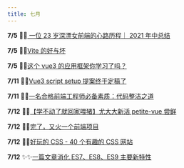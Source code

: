 ```yaml
---
title: 七月
---
```


**7/5** 👏👏[ 一位 23 岁深漂女前端的心路历程｜ 2021 年中总结](https://juejin.cn/post/6980985511858929694)

**7/5** 🎉🎉[Vite 的好与坏 ](https://juejin.cn/post/6980141344131923999)

**7/5** 🎉🎉[这个 vue3 的应用框架你学习了吗？](https://juejin.cn/post/6977274738091491359#heading-7)

**7/11** 👏👏[Vue3 script setup 提案终于定稿了](https://juejin.cn/post/6981991469036863501#heading-1)

**7/11** 🎉🎉[一名合格前端工程师必备素质：代码整洁之道](https://juejin.cn/post/6982538921586458638#heading-26)

**7/12** 🎉🎉[【学不动了就回家喂猪】尤大大新活 petite-vue 尝鲜](https://juejin.cn/post/6983328034443132935#heading-6)

**7/12** 🎉🎉[完了，又火一个前端项目](https://juejin.cn/post/6983328034443132935#heading-6)

**7/12** 🎨🎨[好玩的 CSS - 40 个有趣的 CSS 网站](https://juejin.cn/post/6982363593241002014#heading-5)

**7/12** ✨✨[一篇文章消化 ES7、ES8、ES9 主要新特性](https://juejin.cn/post/6983625803271503886#heading-0)
